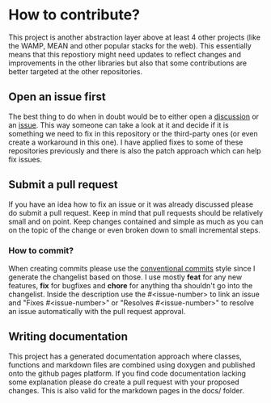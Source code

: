 # How to contribute?

This project is another abstraction layer above at least 4 other projects (like the WAMP, MEAN and other popular stacks for the web). 
This essentially means that this repostiory might need updates to reflect changes and improvements in the other libraries but also that some contributions are better targeted at the other repositories.

## Open an issue first

The best thing to do when in doubt would be to either open a [discussion](https://github.com/Paper-Cranes-Ltd/big2-stack/discussions) or an [issue](https://github.com/Paper-Cranes-Ltd/big2-stack/issues).
This way someone can take a look at it and decide if it is something we need to fix in this repository or the third-party ones (or even create a workaround in this one).
I have applied fixes to some of these repositories previously and there is also the patch approach which can help fix issues.

## Submit a pull request

If you have an idea how to fix an issue or it was already discussed please do submit a pull request.
Keep in mind that pull requests should be relatively small and on point.
Keep changes contained and simple as much as you can on the topic of the change or even broken down to small incremental steps.

### How to commit?

When creating commits please use the [conventional commits](https://www.conventionalcommits.org/en/v1.0.0/) style since I generate the changelist based on those.
I use mostly **feat** for any new features, **fix** for bugfixes and **chore** for anything tha shouldn't go into the changelist.
Inside the description use the #&lt;issue-number&gt; to link an issue and "Fixes #&lt;issue-number&gt;" or "Resolves #&lt;issue-number&gt;" to resolve an issue automatically with the pull request approval.

## Writing documentation

This project has a generated documentation approach where classes, functions and markdown files are combined using doxygen and published onto the github pages platform.
If you find code documentation lacking some explanation please do create a pull request with your proposed changes. This is also valid for the markdown pages in the docs/ folder.
